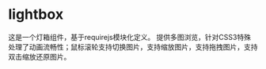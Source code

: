 # lightbox
这是一个灯箱组件，基于requirejs模块化定义。
提供多图浏览，针对CSS3特殊处理了动画流畅性；鼠标滚轮支持切换图片，支持缩放图片，支持拖拽图片，支持双击缩放还原图片。

